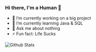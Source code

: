 ### Hi there, I'm a Human 👋

- 🔭 I’m currently working on a big project
- 🌱 I’m currently learning Java & SQL
- 💬 Ask me about nothing
- ⚡ Fun fact: Life Sucks

![Github Stats](https://github-readme-stats.vercel.app/api?username=Designatory&count_private=true&show_icons=true&title_color=fff&icon_color=79ff97&text_color=9f9f9f&bg_color=151515)

